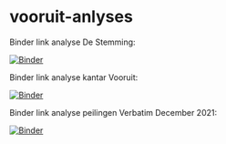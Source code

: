 # vooruit-anlyses

Binder link analyse De Stemming:

[![Binder](https://mybinder.org/badge_logo.svg)](https://mybinder.org/v2/gh/kvanlombeek/vooruit-anlyses/HEAD?labpath=2021-09-31%20Analyse%20De%20Stemming.ipynb)

Binder link analyse kantar Vooruit:

[![Binder](https://mybinder.org/badge_logo.svg)](https://mybinder.org/v2/gh/kvanlombeek/vooruit-anlyses/HEAD?labpath=2021-08-05%20Analyse%20peiling.ipynb)

Binder link analyse peilingen Verbatim December 2021:

[![Binder](https://mybinder.org/badge_logo.svg)](https://mybinder.org/v2/gh/kvanlombeek/vooruit-anlyses/HEAD?labpath=2022-02-25%20Analyse%20peiling%20December%202021%20Vooruit)
